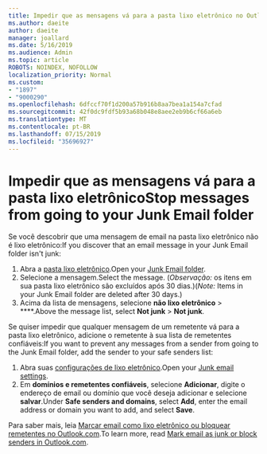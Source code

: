 ```yaml
---
title: Impedir que as mensagens vá para a pasta lixo eletrônico no Outlook.com
ms.author: daeite
author: daeite
manager: joallard
ms.date: 5/16/2019
ms.audience: Admin
ms.topic: article
ROBOTS: NOINDEX, NOFOLLOW
localization_priority: Normal
ms.custom:
- "1897"
- "9000290"
ms.openlocfilehash: 6dfccf70f1d200a57b916b8aa7bea1a154a7cfad
ms.sourcegitcommit: 42f0dc9fdf5b93a68b048e8aee2eb9b6cf66a6eb
ms.translationtype: MT
ms.contentlocale: pt-BR
ms.lasthandoff: 07/15/2019
ms.locfileid: "35696927"
---
```

# <a name="stop-messages-from-going-to-your-junk-email-folder"></a><span data-ttu-id="24f1b-102">Impedir que as mensagens vá para a pasta lixo eletrônico</span><span class="sxs-lookup"><span data-stu-id="24f1b-102">Stop messages from going to your Junk Email folder</span></span>

<span data-ttu-id="24f1b-103">Se você descobrir que uma mensagem de email na pasta lixo eletrônico não é lixo eletrônico:</span><span class="sxs-lookup"><span data-stu-id="24f1b-103">If you discover that an email message in your Junk Email folder isn't junk:</span></span>

1. <span data-ttu-id="24f1b-104">Abra a [pasta lixo eletrônico](https://outlook.live.com/mail/junkemail).</span><span class="sxs-lookup"><span data-stu-id="24f1b-104">Open your [Junk Email folder](https://outlook.live.com/mail/junkemail).</span></span>
1. <span data-ttu-id="24f1b-105">Selecione a mensagem.</span><span class="sxs-lookup"><span data-stu-id="24f1b-105">Select the message.</span></span> <span data-ttu-id="24f1b-106">(*Observação:* os itens em sua pasta lixo eletrônico são excluídos após 30 dias.)</span><span class="sxs-lookup"><span data-stu-id="24f1b-106">(*Note:* Items in your Junk Email folder are deleted after 30 days.)</span></span>
1. <span data-ttu-id="24f1b-107">Acima da lista de mensagens, selecione **não lixo eletrônico** > \*\*\*\*.</span><span class="sxs-lookup"><span data-stu-id="24f1b-107">Above the message list, select **Not junk** > **Not junk**.</span></span>

<span data-ttu-id="24f1b-108">Se quiser impedir que qualquer mensagem de um remetente vá para a pasta lixo eletrônico, adicione o remetente à sua lista de remetentes confiáveis:</span><span class="sxs-lookup"><span data-stu-id="24f1b-108">If you want to prevent any messages from a sender from going to the Junk Email folder, add the sender to your safe senders list:</span></span>

1. <span data-ttu-id="24f1b-109">Abra suas [configurações de lixo eletrônico](https://go.microsoft.com/fwlink/?linkid=2035804).</span><span class="sxs-lookup"><span data-stu-id="24f1b-109">Open your [Junk email settings](https://go.microsoft.com/fwlink/?linkid=2035804).</span></span>
1. <span data-ttu-id="24f1b-110">Em **domínios e remetentes confiáveis**, selecione **Adicionar**, digite o endereço de email ou domínio que você deseja adicionar e selecione **salvar**.</span><span class="sxs-lookup"><span data-stu-id="24f1b-110">Under **Safe senders and domains**, select **Add**, enter the email address or domain you want to add, and select **Save**.</span></span>

<span data-ttu-id="24f1b-111">Para saber mais, leia [Marcar email como lixo eletrônico ou bloquear remetentes no Outlook.com](https://support.office.com/article/a3ece97b-82f8-4a5e-9ac3-e92fa6427ae4?wt.mc_id=Office_Outlook_com_Alchemy).</span><span class="sxs-lookup"><span data-stu-id="24f1b-111">To learn more, read [Mark email as junk or block senders in Outlook.com](https://support.office.com/article/a3ece97b-82f8-4a5e-9ac3-e92fa6427ae4?wt.mc_id=Office_Outlook_com_Alchemy).</span></span>
